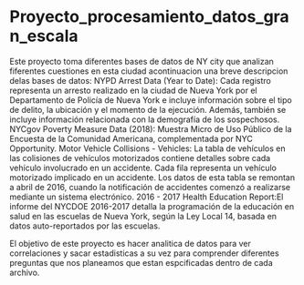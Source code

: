 # Proyecto_procesamiento_datos_gran_escala
Este proyecto toma diferentes bases de datos de NY city que analizan fiferentes cuestiones en esta ciudad acontinuacion una breve descripcion delas bases de datos:
  NYPD Arrest Data (Year to Date): Cada registro representa un arresto realizado en la ciudad de Nueva York por el Departamento de Policía de Nueva York e incluye información sobre el tipo de delito, la ubicación y el momento de la ejecución.
  Además, también se incluye información relacionada con la demografía de los sospechosos.
  NYCgov Poverty Measure Data (2018): Muestra Micro de Uso Público de la Encuesta de la Comunidad Americana, complementada por NYC Opportunity.
  Motor Vehicle Collisions - Vehicles: La tabla de vehículos en las colisiones de vehículos motorizados contiene detalles sobre cada vehículo involucrado en un accidente. Cada fila representa un vehículo motorizado implicado en un accidente. Los datos de esta tabla se        remontan a abril de 2016, cuando la notificación de accidentes comenzó a realizarse mediante un sistema electrónico.
  2016 - 2017 Health Education Report:El informe del NYCDOE 2016-2017 detalla la programación de la educación en salud en las escuelas de Nueva York, según la Ley Local 14, basada en datos auto-reportados por las escuelas.

El objetivo de este proyecto es hacer analitica de datos para ver correlaciones y sacar estadisticas a su vez para comprender diferentes preguntas que nos planeamos que estan espcificadas dentro de cada archivo.
